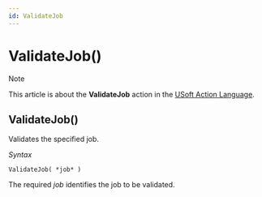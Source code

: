 ```yaml
---
id: ValidateJob
---
```


# ValidateJob()



> [!NOTE]
> This article is about the **ValidateJob** action in the [USoft Action Language](/docs/Task_flow/Action_Language_reference/USoft_Action_Language.md).

## **ValidateJob()**

Validates the specified job.

*Syntax*

```
ValidateJob( *job* )
```

The required *job* identifies the job to be validated.